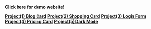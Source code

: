 **Click here for demo website!**

**[Project(1) Blog Card](https://tailwind-minip-1blog-card.netlify.app/)**
**[Project(2) Shopping Card](https://tailwind-minip-2shopping-card.netlify.app/)**
**[Project(3) Login Form](https://tailwind-minip-3login-form.netlify.app/)**
**[Project(4) Pricing Card](https://tailwind-minip-4pricing-card.netlify.app/)**
**[Project(5) Dark Mode](https://tailwind-minip-5dark-mode.netlify.app/)**

